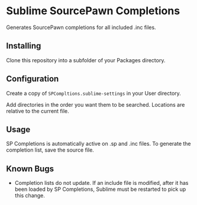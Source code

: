 # Sublime SourcePawn Completions

Generates SourcePawn completions for all included .inc files.

## Installing

Clone this repository into a subfolder of your Packages directory.

## Configuration

Create a copy of `SPCompltions.sublime-settings` in your User directory.

Add directories in the order you want them to be searched. Locations are relative to the current file.

## Usage

SP Completions is automatically active on .sp and .inc files. To generate the completion list, save the source file.

## Known Bugs

* Completion lists do not update. If an include file is modified, after it has been loaded by SP Completions, Sublime must be restarted to pick up this change.

